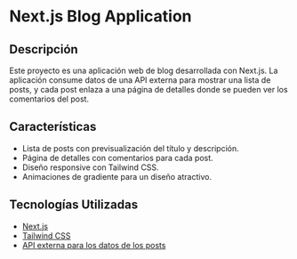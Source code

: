 # Next.js Blog Application

## Descripción

Este proyecto es una aplicación web de blog desarrollada con Next.js. La aplicación consume datos de una API externa para mostrar una lista de posts, y cada post enlaza a una página de detalles donde se pueden ver los comentarios del post.

## Características

- Lista de posts con previsualización del título y descripción.
- Página de detalles con comentarios para cada post.
- Diseño responsive con Tailwind CSS.
- Animaciones de gradiente para un diseño atractivo.

## Tecnologías Utilizadas

- [Next.js](https://nextjs.org/)
- [Tailwind CSS](https://tailwindcss.com/)
- [API externa para los datos de los posts](https://jsonplaceholder.typicode.com/)
